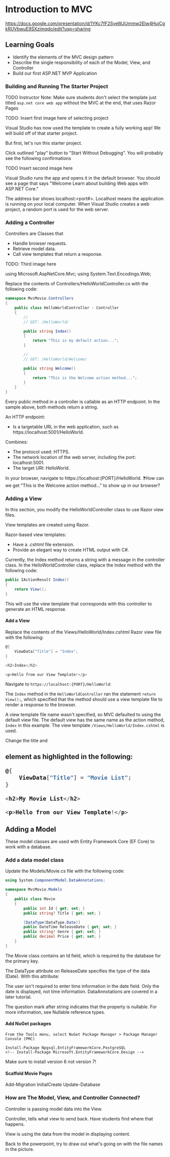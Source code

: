# Introduction to MVC

https://docs.google.com/presentation/d/1YKc7fF2SyeWJUmmw2Elw4HujCgkRUVbwuE9SXzimqdo/edit?usp=sharing

## Learning Goals
* Identify the elements of the MVC design pattern
* Describe the single responsibility of each of the Model, View, and Controller
* Build our first ASP.NET MVP Application

### Building and Running The Starter Project
TODO Instructor Note: Make sure students don't select the template just titled `asp.net core web app` without the MVC at the end, that uses Razor Pages

TODO: Insert first image here of selecting project

Visual Studio has now used the template to create a fully working app! We will build off of that starter project.

But first, let's run this starter project.

Click outlined "play" button to "Start Without Debugging". You will probably see the following confirmations

TODO Insert second image here

Visual Studio runs the app and opens it in the default browser. You should see a page that says "Welcome
Learn about building Web apps with ASP.NET Core."

<!-- TODO, how much to talk about ports. Should that also come in http lesson? -->
The address bar shows localhost:<port#>. Localhost means the application is running on your local computer. When Visual Studio creates a web project, a random port is used for the web server.

### Adding a Controller

Controllers are Classes that
* Handle browser requests.
* Retrieve model data.
* Call view templates that return a response.

TODO: Third image here

using Microsoft.AspNetCore.Mvc;
using System.Text.Encodings.Web;

Replace the contents of Controllers/HelloWorldController.cs with the following code:
```C#
namespace MvcMovie.Controllers
{
    public class HelloWorldController : Controller
    {
        // 
        // GET: /HelloWorld/

        public string Index()
        {
            return "This is my default action...";
        }

        // 
        // GET: /HelloWorld/Welcome/ 

        public string Welcome()
        {
            return "This is the Welcome action method...";
        }
    }
}
```

Every public method in a controller is callable as an HTTP endpoint. In the sample above, both methods return a string.

An HTTP endpoint:
* Is a targetable URL in the web application, such as https://localhost:5001/HelloWorld.

Combines:
* The protocol used: HTTPS.
* The network location of the web server, including the port: localhost:5001.
* The target URI: HelloWorld.

In your browser, navigate to https://localhost:{PORT}/HelloWorld.
     <!-- add fourth image here, browser with url -->
❓How can we get "This is the Welcome action method..." to show up in our browser?

<!-- TODO, lesson in the future talking about path parameters??? -->

<!-- TODO, maybe a lab like section here of students practicing taking in data via parameters and sending back in the string??? -->

### Adding a View

In this section, you modify the HelloWorldController class to use Razor view files.

View templates are created using Razor. 

<!-- TODO, open question, do we introduce Razor the day before in addition to interfaces? -->
Razor-based view templates:
* Have a .cshtml file extension.
* Provide an elegant way to create HTML output with C#.


Currently, the Index method returns a string with a message in the controller class. In the HelloWorldController class, replace the Index method with the following code:

```C#
public IActionResult Index()
{
    return View();
}
```

This will use the view template that corresponds with this controller to generate an HTML response.

#### Add a View

<!-- Add Image here of creating a view -->

Replace the contents of the Views/HelloWorld/Index.cshtml Razor view file with the following:

```C#
@{
    ViewData["Title"] = "Index";
}

<h2>Index</h2>

<p>Hello from our View Template!</p>
```

Navigate to `https://localhost:{PORT}/HelloWorld`:

The `Index` method in the `HelloWorldController` ran the statement `return View();`, which specified that the method should use a view template file to render a response to the browser.

A view template file name wasn't specified, so MVC defaulted to using the default view file. The default view has the same name as the action method, `Index` in this example. The view template `/Views/HelloWorld/Index.cshtml` is used.

<!-- Add image here -->

<!-- TODO, how to get hot reloading??? I have to restart the app to get changes -->

<!-- TODO, changing the layout stuff could be lab time practice? Not necessary for the lesson: https://learn.microsoft.com/en-us/aspnet/core/tutorials/first-mvc-app/adding-view?view=aspnetcore-6.0&tabs=visual-studio#change-views-and-layout-pages -->



Change the title and <h2> element as highlighted in the following:
<!-- Todo: make this a student challenge with a dropdown -->

```C#
@{
    ViewData["Title"] = "Movie List";
}

<h2>My Movie List</h2>

<p>Hello from our View Template!</p>
```

<!-- TODO, maybe student practice with putting in Razor view template stuff? -->


<!-- How does the title get onto the page, that's part of the layout you will look into that during lab time. -->

<!-- ### Passing Data from the Controller to the View

TODO, do we want to show passing data via ViewData or skip right to the model? -->

## Adding a Model

These model classes are used with Entity Framework Core (EF Core) to work with a database.

### Add a data model class
<!-- Todo, add image here -->

Update the Models/Movie.cs file with the following code:

```C#
using System.ComponentModel.DataAnnotations;

namespace MvcMovie.Models
{
    public class Movie
    {
        public int Id { get; set; }
        public string? Title { get; set; }

        [DataType(DataType.Date)]
        public DateTime ReleaseDate { get; set; }
        public string? Genre { get; set; }
        public decimal Price { get; set; }
    }
}
```

<!-- Todo, cut some of this, what's important?? -->
The Movie class contains an Id field, which is required by the database for the primary key.

The DataType attribute on ReleaseDate specifies the type of the data (Date). With this attribute:

The user isn't required to enter time information in the date field.
Only the date is displayed, not time information.
DataAnnotations are covered in a later tutorial.

The question mark after string indicates that the property is nullable. For more information, see Nullable reference types.

#### Add NuGet packages

<!-- TODO, not using image here installing packages. -->
`From the Tools menu, select NuGet Package Manager > Package Manager Console (PMC)`

```
Install-Package Npgsql.EntityFrameworkCore.PostgreSQL
<!-- Install-Package Microsoft.EntityFrameworkCore.Design -->
```
Make sure to install version 6 not version 7!

<!-- Todo, why is it still connecting to SQL server DB? -->

#### Scaffold Movie Pages

<!-- TODO, when do we talk about dependency injection, it's key to understanding how the parts connect and how the DBContect gets into the controller, but is too much for this lesson. -->




Add-Migration InitialCreate
Update-Database

<!-- Scavenger hunt for familiar parts? Where is db connection string. Where is context? -->

### How are The Model, View, and Controller Connected?

Controller is passing model data into the View.

Controller, tells what view to send back. Have students find where that happens.

View is using the data from the model in displaying content.



Back to the powerpoint, try to draw out what's going on with the file names in the picture.
